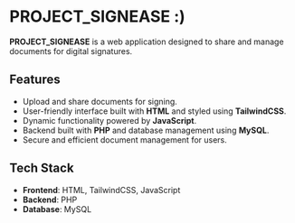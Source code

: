 # PROJECT_SIGNEASE :)

**PROJECT_SIGNEASE** is a web application designed to share and manage documents for digital signatures.

## Features

- Upload and share documents for signing.  
- User-friendly interface built with **HTML** and styled using **TailwindCSS**.  
- Dynamic functionality powered by **JavaScript**.  
- Backend built with **PHP** and database management using **MySQL**.  
- Secure and efficient document management for users.  

## Tech Stack

- **Frontend**: HTML, TailwindCSS, JavaScript  
- **Backend**: PHP  
- **Database**: MySQL 
